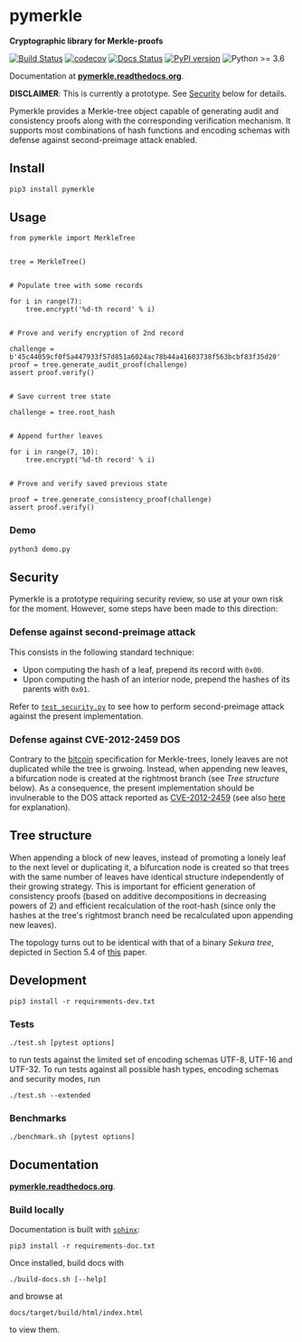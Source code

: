 # pymerkle

**Cryptographic library for Merkle-proofs**

[![Build Status](https://travis-ci.com/fmerg/pymerkle.svg?branch=master)](https://travis-ci.com/github/fmerg/pymerkle)
[![codecov](https://codecov.io/gh/fmerg/pymerkle/branch/master/graph/badge.svg)](https://codecov.io/gh/fmerg/pymerkle)
[![Docs Status](https://readthedocs.org/projects/pymerkle/badge/?version=latest)](http://pymerkle.readthedocs.org)
[![PyPI version](https://badge.fury.io/py/pymerkle.svg)](https://pypi.org/project/pymerkle/)
![Python >= 3.6](https://img.shields.io/badge/python-%3E%3D%203.6-blue.svg)

Documentation at **[pymerkle.readthedocs.org](http://pymerkle.readthedocs.org/)**.

**DISCLAIMER**: This is currently a prototype. See [Security](#security) below for details.

Pymerkle provides a Merkle-tree object capable of generating audit and
consistency proofs along with the corresponding verification mechanism. It supports
most combinations of hash functions and encoding schemas with defense against
second-preimage attack enabled.

## Install

```bash
pip3 install pymerkle
```

## Usage

```python3
from pymerkle import MerkleTree


tree = MerkleTree()


# Populate tree with some records

for i in range(7):
    tree.encrypt('%d-th record' % i)


# Prove and verify encryption of 2nd record

challenge = b'45c44059cf0f5a447933f57d851a6024ac78b44a41603738f563bcbf83f35d20'
proof = tree.generate_audit_proof(challenge)
assert proof.verify()


# Save current tree state

challenge = tree.root_hash


# Append further leaves

for i in range(7, 10):
    tree.encrypt('%d-th record' % i)


# Prove and verify saved previous state

proof = tree.generate_consistency_proof(challenge)
assert proof.verify()
```

### Demo

```bash
python3 demo.py
```

## Security

Pymerkle is a prototype requiring security review, so use at your own risk for the moment.
However, some steps have been made to this direction:

### Defense against second-preimage attack

This consists in the following standard technique:

- Upon computing the hash of a leaf, prepend its record with `0x00`.
- Upon computing the hash of an interior node, prepend the hashes of its
  parents with `0x01`.

Refer to
[`test_security.py`](https://github.com/fmerg/pymerkle/blob/master/tests/test_security.py)
to see how to perform second-preimage attack against the present implementation.


### Defense against CVE-2012-2459 DOS

Contrary to the [bitcoin](https://en.bitcoin.it/wiki/Protocol_documentation#Merkle_Trees)
specification for Merkle-trees, lonely leaves are not duplicated while the tree is grwoing.
Instead, when appending new leaves, a bifurcation node is created at the rightmost branch
(see _Tree structure_ below). As a consequence, the present implementation should be
invulnerable to the DOS attack reported as
[CVE-2012-2459](https://nvd.nist.gov/vuln/detail/CVE-2012-2459) (see also
[here](https://github.com/bitcoin/bitcoin/blob/bccb4d29a8080bf1ecda1fc235415a11d903a680/src/consensus/merkle.cpp)
for explanation).

## Tree structure

When appending a block of new leaves, instead of promoting a lonely leaf to the
next level or duplicating it, a bifurcation node is created so that trees with
the same number of leaves have identical structure independently of their
growing strategy. This is important for efficient generation of consistency proofs
(based on additive decompositions in decreasing powers of 2) and efficient
recalculation of the root-hash (since only the hashes at the tree's rightmost
branch need be recalculated upon appending new leaves).

The topology turns out to be identical with that of a binary _Sekura tree_,
depicted in Section 5.4 of [this](https://keccak.team/files/Sakura.pdf) paper.

## Development

```commandline
pip3 install -r requirements-dev.txt
```

### Tests

```commandline
./test.sh [pytest options]
```

to run tests against the limited set of encoding schemas UTF-8, UTF-16 and
UTF-32. To run tests against all possible hash types, encoding schemas
and security modes, run

```commandline
./test.sh --extended
```

### Benchmarks

```commandline
./benchmark.sh [pytest options]
```

## Documentation

**[pymerkle.readthedocs.org](http://pymerkle.readthedocs.org/)**.

### Build locally

Documentation is built with
[`sphinx`](https://www.sphinx-doc.org/en/master/index.html):

```commandline
pip3 install -r requirements-doc.txt
```

Once installed, build docs with

```commandline
./build-docs.sh [--help]
```

and browse at

```
docs/target/build/html/index.html
```

to view them.
